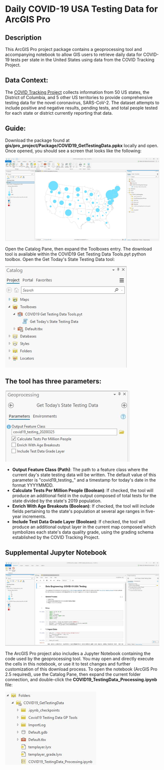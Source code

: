 # Daily COVID-19 USA Testing Data for ArcGIS Pro
 
## Description
This ArcGIS Pro project package contains a geoprocessing tool and accompanying notebook to allow GIS users to retrieve daily data for COVID-19 tests per state in the United States using data from the COVID Tracking Project.

## Data Context:
The [COVID Tracking Project](https://covidtracking.com/) collects information from 50 US states, the District of Columbia, and 5 other US territories to provide comprehensive testing data for the novel coronavirus, SARS-CoV-2. The dataset attempts to include positive and negative results, pending tests, and total people tested for each state or district currently reporting that data.

## Guide:
Download the package found at **gis/pro_project/Package/COVID19_GetTestingData.ppkx** locally and open. Once opened, you should see a screen that looks like the following:

![](https://github.com/Qberto/automation-arcgisAndPython-getCOVID19TestingCounts/blob/master/media/ProProject01.JPG?raw=true)

Open the Catalog Pane, then expand the Toolboxes entry. The download tool is available within the COVID19 Get Testing Data Tools.pyt python toolbox. Open the Get Today's State Testing Data tool:

![](https://github.com/Qberto/automation-arcgisAndPython-getCOVID19TestingCounts/blob/master/media/ProProject02.JPG?raw=true)

## The tool has three parameters:
![](https://github.com/Qberto/automation-arcgisAndPython-getCOVID19TestingCounts/blob/master/media/ProProject03.JPG?raw=true)
* **Output Feature Class (Path)**: The path to a feature class where the current day's state testing data will be written. The default value of this parameter is "covid19_testing_" and a timestamp for today's date in the format YYYYMMDD. 
* **Calculate Tests Per Million People (Boolean)**: If checked, the tool will produce an additional field in the output composed of total tests for the state divided by the state's 2019 population. 
* **Enrich With Age Breakouts (Boolean)**: If checked, the tool will include fields pertaining to the state's population at several age ranges in five-year increments. 
* **Include Test Data Grade Layer (Boolean)**: If checked, the tool will produce an additional output layer in the current map composed which symbolizes each state's data quality grade, using the grading schema established by the COVID Tracking Project.

## Supplemental Jupyter Notebook 
![](https://github.com/Qberto/automation-arcgisAndPython-getCOVID19TestingCounts/blob/master/media/ProProject04.JPG?raw=true)

The ArcGIS Pro project also includes a Jupyter Notebook containing the code used by the geoprocessing tool. You may open and directly execute the cells in this notebook, or use it to test changes and further customization of this download process. To open the notebook (ArcGIS Pro 2.5 required), use the Catalog Pane, then expand the current folder connection, and double-click the **COVID19_TestingData_Processing.ipynb** file:

![](https://github.com/Qberto/automation-arcgisAndPython-getCOVID19TestingCounts/blob/master/media/ProProject05.JPG?raw=true)